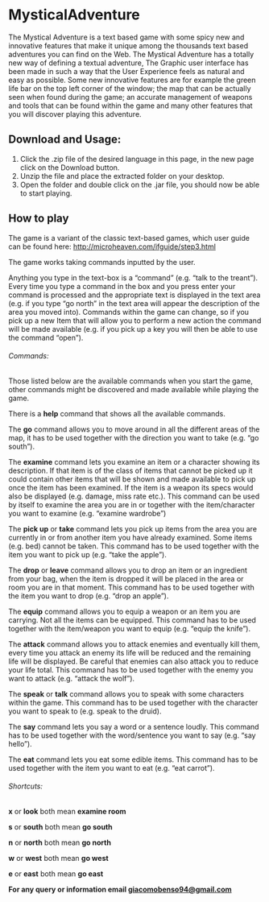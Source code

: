 # MysticalAdventure

The Mystical Adventure is a text based game with some spicy new and innovative features that make it unique among the thousands text based adventures you can find on the Web. The Mystical Adventure has a totally new way of defining a textual adventure, The Graphic user interface has been made in such a way that the User Experience feels as natural and easy as possible. Some new innovative features are for example the green life bar on the top left corner of the window; the map that can be actually seen when found during the game; an accurate management of weapons and tools that can be found within the game and many other features that you will discover playing this adventure.

## Download and Usage:

1. Click the .zip file of the desired language in this page, in the new page click on the Download button.
2. Unzip the file and place the extracted folder on your desktop.
3. Open the folder and double click on the .jar file, you should now be able to start playing.

## How to play

The game is a variant of the classic text-based games, which user guide can be found here: 
http://microheaven.com/ifguide/step3.html

The game works taking commands inputted by the user.

Anything you type in the text-box is a “command” (e.g. “talk to the treant”).
Every time you type a command in the box and you press enter your command is processed and the appropriate text is displayed in the text area (e.g. if you type “go north” in the text area will appear the description of the area you moved into).
Commands within the game can change, so if you pick up a new Item that will allow you to perform a new action the command will be made available (e.g. if you pick up a key you will then be able to use the command “open”).

###### Commands:

Those listed below are the available commands when you start the game, other commands might be discovered and made available while playing the game.

There is a **help** command that shows all the available commands.

The **go** command allows you to move around in all the different areas of the map, it has to be used together with the direction you want to take (e.g. “go south”).

The **examine** command lets you examine an item or a character showing its description. 
If that item is of the class of items that cannot be picked up it could contain other items that will be shown and made available to pick up once the item has been examined.
If the item is a weapon its specs would also be displayed (e.g. damage, miss rate etc.).
This command can be used by itself to examine the area you are in or  together with the item/character you want to examine (e.g. “examine wardrobe”)

The **pick up** or **take** command lets you pick up items from the area you are currently in or from another item you have already examined. 
Some items (e.g. bed) cannot be taken.
This command has to be used together with the item you want to pick up (e.g. “take the apple”).

The **drop** or **leave** command allows you to drop an item or an ingredient from your bag, when the item is dropped it will be placed in the area or room you are in that moment.
This command has to be used together with the item you want to drop (e.g. “drop an apple”).

The **equip** command allows you to equip a weapon or an item you are carrying.
Not all the items can be equipped.
This command has to be used together with the item/weapon you want to equip (e.g. “equip the knife”).

The **attack** command allows you to attack enemies and eventually kill them, every time you attack an enemy its life will be reduced and the remaining life will be displayed.
Be careful that enemies can also attack you to reduce your life total.
This command has to be used together with the enemy you want to attack (e.g. “attack the wolf”).

The **speak** or **talk** command allows you to speak with some characters within the game.
This command has to be used together with the character you want to speak to (e.g. speak to the druid).

The **say** command lets you say a word or a sentence loudly.
This command has to be used together with the word/sentence you want to say (e.g. “say hello”).

The **eat** command lets you eat some edible items.
This command has to be used together with the item you want to eat (e.g. “eat carrot”).

###### Shortcuts: 

**x** or **look** both mean **examine room** 

**s** or **south** both mean **go south** 

**n** or **north** both mean **go north** 

**w** or **west** both mean **go west** 

**e** or **east** both mean **go east** 


**For any query or information email giacomobenso94@gmail.com**
